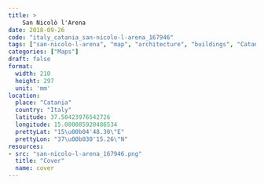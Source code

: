 ```yaml
---
title: > 
    San Nicolò l'Arena
date: 2018-09-26
code: "italy_catania_san-nicolo-l-arena_167946"
tags: ["san-nicolo-l-arena", "map", "architecture", "buildings", "Catania", "Italy"]
categories: ["Maps"]
draft: false
format:
  width: 210
  height: 297
  unit: 'mm'
location:
  place: "Catania"
  country: "Italy"
  latitude: 37.50423976542726
  longitude: 15.080085920486534
  prettyLat: "15\u00b04'48.30\"E"
  prettyLon: "37\u00b030'15.26\"N"
resources:
- src: "san-nicolo-l-arena_167946.png"
  title: "Cover"
  name: cover
---
```

